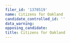 ```yaml
---
filer_id: '1370519'
name: Citizens for Oakland
candidate_controlled_id: ''
data_warning: 
opposing_candidate: 
title: Citizens for Oakland
---
```

